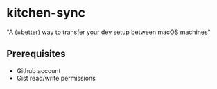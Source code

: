# kitchen-sync

"A (±better) way to transfer your dev setup between macOS machines"

## Prerequisites

+ Github account
+ Gist read/write permissions